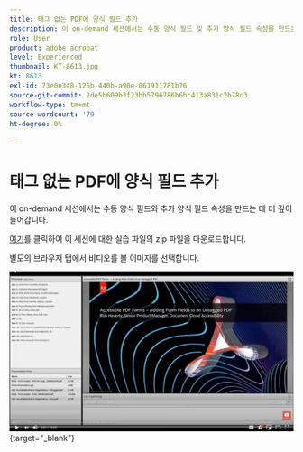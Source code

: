 ```yaml
---
title: 태그 없는 PDF에 양식 필드 추가
description: 이 on-demand 세션에서는 수동 양식 필드 및 추가 양식 필드 속성을 만드는 데 더 깊이 들어갑니다.
role: User
product: adobe acrobat
level: Experienced
thumbnail: KT-8613.jpg
kt: 8613
exl-id: 73e0e348-126b-440b-a90e-061911781b76
source-git-commit: 2de5b609b3f23bb5796786b6bc413a831c2b78c3
workflow-type: tm+mt
source-wordcount: '79'
ht-degree: 0%

---
```


# 태그 없는 PDF에 양식 필드 추가

이 on-demand 세션에서는 수동 양식 필드와 추가 양식 필드 속성을 만드는 데 더 깊이 들어갑니다.

[여기](../assets/accessibilitysession6.zip)를 클릭하여 이 세션에 대한 실습 파일의 zip 파일을 다운로드합니다.

별도의 브라우저 탭에서 비디오를 볼 이미지를 선택합니다.

[![세션 6 비디오](../assets/Accessibilitysession6_YT.png)](https://youtu.be/xh4pJQiY0nw){target=&quot;_blank&quot;}
